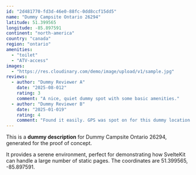 ```yaml
---
id: "2d481770-fd3d-46e0-88fc-0dd8ccf15dd5"
name: "Dummy Campsite Ontario 26294"
latitude: 51.399565
longitude: -85.897591
continent: "north-america"
country: "canada"
region: "ontario"
amenities:
  - "toilet"
  - "ATV-access"
images:
  - "https://res.cloudinary.com/demo/image/upload/v1/sample.jpg"
reviews:
  - author: "Dummy Reviewer A"
    date: "2025-08-012"
    rating: 3
    comment: "A nice, quiet dummy spot with some basic amenities."
  - author: "Dummy Reviewer B"
    date: "2025-01-019"
    rating: 4
    comment: "Found it easily. GPS was spot on for this dummy location."
---
```


This is a **dummy description** for Dummy Campsite Ontario 26294, generated for the proof of concept.

It provides a serene environment, perfect for demonstrating how SvelteKit can handle a large number of static pages. The coordinates are 51.399565, -85.897591.
